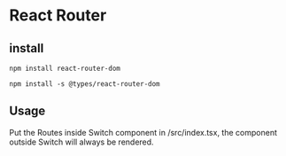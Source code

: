 # React Router

## install
`npm install react-router-dom`

`npm install -s @types/react-router-dom`

## Usage

Put the Routes inside Switch component in /src/index.tsx, the component outside Switch will always be rendered. 

